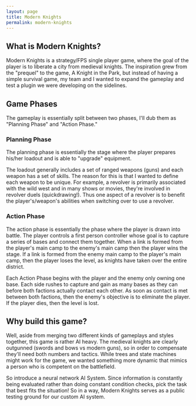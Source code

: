 ```yaml
---
layout: page
title: Modern Knights
permalink: modern-knights
---
```


## What is Modern Knights?

Modern Knights is a strategy/FPS single player game, where the goal of the player is to liberate a city from medieval knights. The inspiration grew from the "prequel" to the game, A Knight in the Park, but instead of having a simple survival game, my team and I wanted to expand the gameplay and test a plugin we were developing on the sidelines.

## Game Phases

The gameplay is essentially split between two phases, I'll dub them as "Planning Phase" and "Action Phase." 

### Planning Phase

The planning phase is essentially the stage where the player prepares his/her loadout and is able to "upgrade" equipment. 

The loadout generally includes a set of ranged weapons (guns) and each weapon has a set of skills. The reason for this is that I wanted to define each weapon to be unique. For example, a revolver is primarily associated with the wild west and in many shows or movies, they're involved in revolver duels (quickdrawing!). Thus one aspect of a revolver is to benefit the player's/weapon's abilities when switching over to use a revolver.

### Action Phase
The action phase is essentially the phase where the player is drawn into battle. The player controls a first person controller whose goal is to capture a series of bases and connect them together. When a link is formed from the player's main camp to the enemy's main camp then the player wins the stage. If a link is formed from the enemy main camp to the player's main camp, then the player loses the level, as knights have taken over the entire district.

Each Action Phase begins with the player and the enemy only owning one base. Each side rushes to capture and gain as many bases as they can before both factions actually contact each other. As soon as contact is met between both factions, then the enemy's objective is to eliminate the player. If the player dies, then the level is lost.

## Why build this game?

Well, aside from merging two different kinds of gameplays and styles together, this game is rather AI heavy. The medieval knights are clearly outgunned (swords and bows vs modern guns), so in order to compensate they'll need both numbers and tactics. While trees and state machines might work for the game, we wanted something more dynamic that mimics a person who is competent on the battlefield.

So introduce a neural network AI System. Since information is constantly being evaluated rather than doing constant condition checks, pick the task that best fits the situation! So in a way, Modern Knights serves as a public testing ground for our custom AI system.
